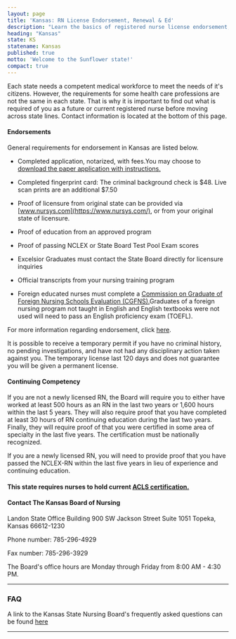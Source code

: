 ```yaml
---
layout: page
title: 'Kansas: RN License Endorsement, Renewal & Ed'
description: "Learn the basics of registered nurse license endorsement, renewal, and continuing education in Kansas. Stay up-to-date with your nursing credentials.\r"
heading: "Kansas"
state: KS
statename: Kansas
published: true
motto: 'Welcome to the Sunflower state!'
compact: true
---
```


Each state needs a competent medical workforce to meet the needs of it's
citizens. However, the requirements for some health care professions are
not the same in each state. That is why it is important to find out what
is required of you as a future or current registered nurse before moving
across state lines. Contact information is located at the bottom of this
page.

#### Endorsements

General requirements for endorsement in Kansas are listed below.

-   Completed application, notarized, with fees.You may choose to
    [download the paper application with
    instructions.](https://ksbn.kansas.gov/wp-content/uploads/Forms/Endorsement.pdf)

-   Completed fingerprint card: The criminal background check is \$48.
    Live scan prints are an additional \$7.50

-   Proof of licensure from original state can be provided via
    [www.nursys.com](https://www.nursys.com/), or from your original
    state of licensure.

-   Proof of education from an approved program

-   Proof of passing NCLEX or State Board Test Pool Exam scores

-   Excelsior Graduates must contact the State Board directly for
    licensure inquiries

-   Official transcripts from your nursing training program

-   Foreign educated nurses must complete a [Commission on Graduate of
    Foreign Nursing Schools Evaluation
    (CGFNS).](https://www.cgfns.org/)Graduates of a foreign nursing
    program not taught in English and English textbooks were not used
    will need to pass an English proficiency exam (TOEFL).

For more information regarding endorsement, click
[here](https://ksbn.kansas.gov/forms/).

It is possible to receive a temporary permit if you have no criminal
history, no pending investigations, and have not had any disciplinary
action taken against you. The temporary license last 120 days and does
not guarantee you will be given a permanent license.

#### Continuing Competency

If you are not a newly licensed RN, the Board will require you to either
have worked at least 500 hours as an RN in the last two years or 1,600
hours within the last 5 years. They will also require proof that you
have completed at least 30 hours of RN continuing education during the
last two years. Finally, they will require proof of that you were
certified in some area of specialty in the last five years. The
certification must be nationally recognized.

If you are a newly licensed RN, you will need to provide proof that you
have passed the NCLEX-RN within the last five years in lieu of
experience and continuing education.

#### This state requires nurses to hold current [ACLS certification.](https://www.acls.net/kansas-acls-pals-bls)

#### Contact The Kansas Board of Nursing

Landon State Office Building
900 SW Jackson Street Suite 1051
Topeka, Kansas 66612-1230

Phone number: 785-296-4929

Fax number: 785-296-3929

The Board's office hours are Monday through Friday from 8:00 AM - 4:30
PM.

* * * * *

### FAQ

A link to the Kansas State Nursing Board's frequently asked questions
can be found [here](https://ksbn.kansas.gov/faqs/)

* * * * *
